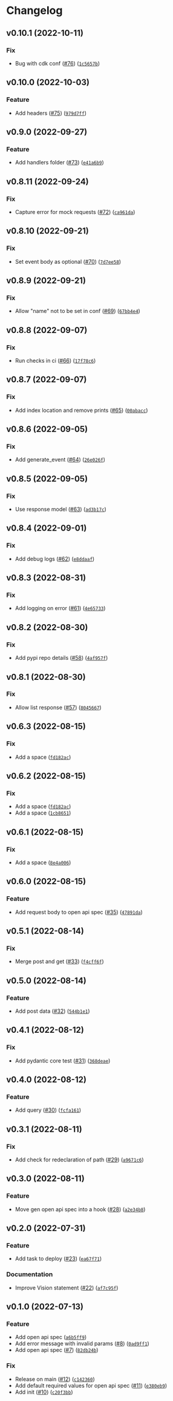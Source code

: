 # Changelog

<!--next-version-placeholder-->

## v0.10.1 (2022-10-11)
### Fix
* Bug with cdk conf ([#76](https://github.com/harvey251/pydantic-lambda-handler/issues/76)) ([`1c5657b`](https://github.com/harvey251/pydantic-lambda-handler/commit/1c5657baa59ae31a7149bf76d504b11ab0d77e10))

## v0.10.0 (2022-10-03)
### Feature
* Add headers ([#75](https://github.com/harvey251/pydantic-lambda-handler/issues/75)) ([`979d7ff`](https://github.com/harvey251/pydantic-lambda-handler/commit/979d7ffa27c485577dad2c107409d620750fa0a6))

## v0.9.0 (2022-09-27)
### Feature
* Add handlers folder ([#73](https://github.com/harvey251/pydantic-lambda-handler/issues/73)) ([`e41a6b9`](https://github.com/harvey251/pydantic-lambda-handler/commit/e41a6b9b36c99c147faa1636ef0e9396408b69cf))

## v0.8.11 (2022-09-24)
### Fix
* Capture error for mock requests ([#72](https://github.com/harvey251/pydantic-lambda-handler/issues/72)) ([`ca961da`](https://github.com/harvey251/pydantic-lambda-handler/commit/ca961da9f618b537950edab9ec58b3949ce50f3f))

## v0.8.10 (2022-09-21)
### Fix
* Set event body as optional ([#70](https://github.com/harvey251/pydantic-lambda-handler/issues/70)) ([`7d7ee58`](https://github.com/harvey251/pydantic-lambda-handler/commit/7d7ee58cae07fee08cc2a696a07570f389e649bb))

## v0.8.9 (2022-09-21)
### Fix
* Allow "name" not to be set in conf ([#69](https://github.com/harvey251/pydantic-lambda-handler/issues/69)) ([`67bb4e4`](https://github.com/harvey251/pydantic-lambda-handler/commit/67bb4e4a514b0d1ca69bd7b31f978e691ce6f971))

## v0.8.8 (2022-09-07)
### Fix
* Run checks in ci ([#66](https://github.com/harvey251/pydantic-lambda-handler/issues/66)) ([`17f78c6`](https://github.com/harvey251/pydantic-lambda-handler/commit/17f78c6a986446114ecd44779f0c6c6461273d53))

## v0.8.7 (2022-09-07)
### Fix
* Add index location and remove prints ([#65](https://github.com/harvey251/pydantic-lambda-handler/issues/65)) ([`00abacc`](https://github.com/harvey251/pydantic-lambda-handler/commit/00abacc35ccbfbcd12d00dbec8c2d38c89d9abd5))

## v0.8.6 (2022-09-05)
### Fix
* Add generate_event ([#64](https://github.com/harvey251/pydantic-lambda-handler/issues/64)) ([`26e026f`](https://github.com/harvey251/pydantic-lambda-handler/commit/26e026f9440e07b5d4d34c240dafc9abf9f4c144))

## v0.8.5 (2022-09-05)
### Fix
* Use response model ([#63](https://github.com/harvey251/pydantic-lambda-handler/issues/63)) ([`ad3b17c`](https://github.com/harvey251/pydantic-lambda-handler/commit/ad3b17c1f326dd7e9bf8153d3dc19a65d07bdd61))

## v0.8.4 (2022-09-01)
### Fix
* Add debug logs ([#62](https://github.com/harvey251/pydantic-lambda-handler/issues/62)) ([`e8ddaaf`](https://github.com/harvey251/pydantic-lambda-handler/commit/e8ddaaf8a12fc2577784dfa4b4f970abdc2fbce3))

## v0.8.3 (2022-08-31)
### Fix
* Add logging on error ([#61](https://github.com/harvey251/pydantic-lambda-handler/issues/61)) ([`4e65733`](https://github.com/harvey251/pydantic-lambda-handler/commit/4e65733bb0d54111127c7bde23d4abf102ec6aa8))

## v0.8.2 (2022-08-30)
### Fix
* Add pypi repo details ([#58](https://github.com/harvey251/pydantic-lambda-handler/issues/58)) ([`4af957f`](https://github.com/harvey251/pydantic-lambda-handler/commit/4af957fac980ec1b9dc063ef5933582e609001d2))

## v0.8.1 (2022-08-30)
### Fix
* Allow list response ([#57](https://github.com/harvey251/pydantic-lambda-handler/issues/57)) ([`8045667`](https://github.com/harvey251/pydantic-lambda-handler/commit/80456671d322374c6aeb45121afa8372ed184e22))

## v0.6.3 (2022-08-15)
### Fix
* Add a space ([`fd182ac`](https://github.com/harvey251/pydantic-lambda-handler/commit/fd182acd14017b320d480a5cb8b7a6218501ac42))

## v0.6.2 (2022-08-15)
### Fix
* Add a space ([`fd182ac`](https://github.com/harvey251/pydantic-lambda-handler/commit/fd182acd14017b320d480a5cb8b7a6218501ac42))
* Add a space ([`1cb8651`](https://github.com/harvey251/pydantic-lambda-handler/commit/1cb8651e67a116ff4e164bda94168dbd64ac620e))

## v0.6.1 (2022-08-15)
### Fix
* Add a space ([`8e4a006`](https://github.com/harvey251/pydantic-lambda-handler/commit/8e4a0066e649aa7ea126e9ce9ba53cee3709b46f))

## v0.6.0 (2022-08-15)
### Feature
* Add request body to open api spec ([#35](https://github.com/harvey251/pydantic-lambda-handler/issues/35)) ([`47891da`](https://github.com/harvey251/pydantic-lambda-handler/commit/47891da9ec80bfe312dc8489b2565333f9e9ba3b))

## v0.5.1 (2022-08-14)
### Fix
* Merge post and get ([#33](https://github.com/harvey251/pydantic-lambda-handler/issues/33)) ([`f4cff6f`](https://github.com/harvey251/pydantic-lambda-handler/commit/f4cff6f68ad1185f120cbd542aa946cf128a6a75))

## v0.5.0 (2022-08-14)
### Feature
* Add post data ([#32](https://github.com/harvey251/pydantic-lambda-handler/issues/32)) ([`544b1e1`](https://github.com/harvey251/pydantic-lambda-handler/commit/544b1e16882de23c6ddd9d791dc7255ac9d46650))

## v0.4.1 (2022-08-12)
### Fix
* Add pydantic core test ([#31](https://github.com/harvey251/pydantic-lambda-handler/issues/31)) ([`368deae`](https://github.com/harvey251/pydantic-lambda-handler/commit/368deae1976862a975bafaf23b18333e1ac3b68a))

## v0.4.0 (2022-08-12)
### Feature
* Add query ([#30](https://github.com/harvey251/pydantic-lambda-handler/issues/30)) ([`fcfa161`](https://github.com/harvey251/pydantic-lambda-handler/commit/fcfa161d73cf78de5716a3449ac3ac33a84908c2))

## v0.3.1 (2022-08-11)
### Fix
* Add check for redeclaration of path ([#29](https://github.com/harvey251/pydantic-lambda-handler/issues/29)) ([`a9671c6`](https://github.com/harvey251/pydantic-lambda-handler/commit/a9671c6f4c5ca6d61032e6ebbed986df3dae536b))

## v0.3.0 (2022-08-11)
### Feature
* Move gen open api spec into a hook ([#28](https://github.com/harvey251/pydantic-lambda-handler/issues/28)) ([`a2e34b8`](https://github.com/harvey251/pydantic-lambda-handler/commit/a2e34b8736a6303009a7d8ea64cefa2afd3a915a))

## v0.2.0 (2022-07-31)
### Feature
* Add task to deploy ([#23](https://github.com/harvey251/pydantic-lambda-handler/issues/23)) ([`ea67f71`](https://github.com/harvey251/pydantic-lambda-handler/commit/ea67f71001552b4eeff8d08a9379c7e271be7921))

### Documentation
* Improve Vision statement ([#22](https://github.com/harvey251/pydantic-lambda-handler/issues/22)) ([`af7c95f`](https://github.com/harvey251/pydantic-lambda-handler/commit/af7c95f73b3d71b56948b50ddacf5aaa52e7ebd7))

## v0.1.0 (2022-07-13)
### Feature
* Add open api spec ([`a6b5ff9`](https://github.com/harvey251/pydantic-lambda-handler/commit/a6b5ff96bf4695c6dd9ee2e73492a97134323361))
* Add error message with invalid params ([#8](https://github.com/harvey251/pydantic-lambda-handler/issues/8)) ([`0ad9ff1`](https://github.com/harvey251/pydantic-lambda-handler/commit/0ad9ff13e512a0904624a8f806cb787393040650))
* Add open api spec ([#7](https://github.com/harvey251/pydantic-lambda-handler/issues/7)) ([`82db24b`](https://github.com/harvey251/pydantic-lambda-handler/commit/82db24b23025939188ee6ed728bbc31d28552124))

### Fix
* Release on main ([#12](https://github.com/harvey251/pydantic-lambda-handler/issues/12)) ([`c142360`](https://github.com/harvey251/pydantic-lambda-handler/commit/c142360be3c88a568969625ae5c08d7daf83b8ba))
* Add default required values for open api spec ([#11](https://github.com/harvey251/pydantic-lambda-handler/issues/11)) ([`e380eb9`](https://github.com/harvey251/pydantic-lambda-handler/commit/e380eb90ce5c3a21b9790742497ec88a8805ad40))
* Add init ([#10](https://github.com/harvey251/pydantic-lambda-handler/issues/10)) ([`c20f3bb`](https://github.com/harvey251/pydantic-lambda-handler/commit/c20f3bb437e9ac38e4e50c89981c32afbd44aedb))
